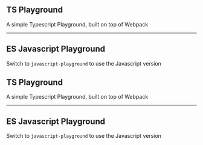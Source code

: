 ## TS Playground

A simple Typescript Playground, built on top of Webpack

---

## ES Javascript Playground

Switch to `javascript-playground` to use the Javascript version

## TS Playground

A simple Typescript Playground, built on top of Webpack

---

## ES Javascript Playground

Switch to `javascript-playground` to use the Javascript version
